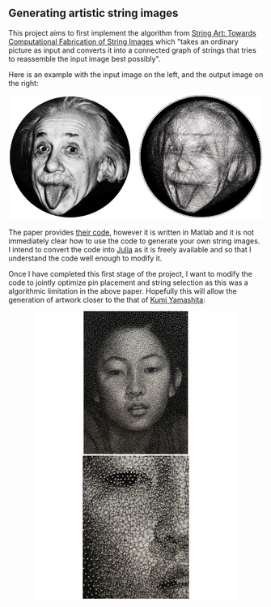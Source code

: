 ## Generating artistic string images 
This project aims to first implement the algorithm from [String Art: Towards Computational Fabrication of String Images](https://www.cg.tuwien.ac.at/research/publications/2018/Birsak2018-SA/Birsak2018-SA-preprint.pdf) which "takes an ordinary picture as input and converts it into a connected graph of strings that tries to reassemble the input image best possibly". 

Here is an example with the input image on the left, and the output image on the right:
<p align="center">
<img src="https://github.com/VanderpoelLiam/SingleThreadArt/blob/master/Images/Birsak2018-SA-image.png" width="500"/>
</p>

The paper provides [their code](https://github.com/Exception1984/StringArt), however it is written in Matlab and it is not immediately clear how to use the code to generate your own string images. I intend to convert the code into [Julia](https://docs.julialang.org/en/stable/) as it is freely available and so that I understand the code well enough to modify it.

Once I have completed this first stage of the project, I want to modify the code to jointly optimize pin placement and string selection as this was a algorithmic limitation in the above paper. Hopefully this will allow the generation of artwork closer to the that of [Kumi Yamashita](http://www.kumiyamashita.com/constellation/):
<p align="center">
<img src="https://github.com/VanderpoelLiam/SingleThreadArt/blob/master/Images/1-CONSTELLATION-MANA-16.png" width="400"/> <img src="https://github.com/VanderpoelLiam/SingleThreadArt/blob/master/Images/2-CONSTELLATION-MANA-detail-26.png" width="400"/>
</p>

